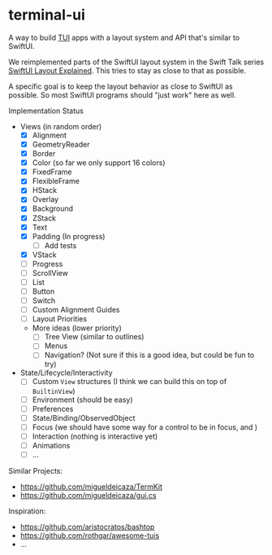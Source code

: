 # terminal-ui

A way to build [TUI](https://en.wikipedia.org/wiki/Text-based_user_interface) apps with a layout system and API that's similar to SwiftUI.

We reimplemented parts of the SwiftUI layout system in the Swift Talk series [SwiftUI Layout Explained](https://talk.objc.io/collections/swiftui-layout-explained). This tries to stay as close to that as possible.

A specific goal is to keep the layout behavior as close to SwiftUI as possible. So most SwiftUI programs should "just work" here as well.

Implementation Status

- Views (in random order)
  - [x] Alignment
  - [x] GeometryReader
  - [x] Border
  - [x] Color (so far we only support 16 colors)
  - [x] FixedFrame
  - [x] FlexibleFrame
  - [x] HStack
  - [x] Overlay
  - [x] Background
  - [x] ZStack
  - [x] Text
  - [x] Padding (In progress)
    - [ ] Add tests
  - [x] VStack
  - [ ] Progress
  - [ ] ScrollView
  - [ ] List
  - [ ] Button
  - [ ] Switch
  - [ ] Custom Alignment Guides
  - [ ] Layout Priorities  
  - More ideas (lower priority)
    - [ ] Tree View (similar to outlines)
    - [ ] Menus
    - [ ] Navigation? (Not sure if this is a good idea, but could be fun to try)
- State/Lifecycle/Interactivity
  - [ ] Custom `View` structures (I think we can build this on top of `BuiltinView`)
  - [ ] Environment (should be easy)
  - [ ] Preferences
  - [ ] State/Binding/ObservedObject
  - [ ] Focus (we should have some way for a control to be in focus, and )
  - [ ] Interaction (nothing is interactive yet)
  - [ ] Animations
  - [ ] ...

Similar Projects:

- https://github.com/migueldeicaza/TermKit
- https://github.com/migueldeicaza/gui.cs

Inspiration:

- https://github.com/aristocratos/bashtop
- https://github.com/rothgar/awesome-tuis
- ...
